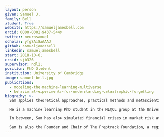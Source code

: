 ```yaml
---
layout: person
given: Samuel J.
family: Bell
student: True
website: https://samueljamesbell.com
orcid: 0000-0002-9437-5449
twitter: neurosamuel
scholar: yfgSAi8AAAAJ
github: samueljamesbell
linkedin: samueljamesbell
start: 2018-10-01
crsid: sjb326
supervisor: ndl21
position: PhD Student
institution: University of Cambridge
image: samuel-bell.jpg
publications:
  - modeling-the-machine-learning-multiverse
  - behavioral-experiments-for-understanding-catastrophic-forgetting
biography: >-
  Sam applies theoretical approaches, practical methods and metascientific ideas from experimental psychology to understanding machine learning systems, with a particular focus on neural network behaviour. He is primarily interested in machine learning fairness, robustness, and research reproducibility.

  He is a machine learning PhD student in the ML@CL group at the University of Cambridge (Queens’ College), supervised by Prof. Neil Lawrence. Sam was a visiting student at The Alan Turing Institute during the 2021/2 academic year, and has recently worked with the socially-responsible AI team at FAIR (Meta AI) Paris. During his master’s he worked on deep learning and natural language processing at the Cambridge Computer Laboratory. He did his bachelor’s in computer science at the University of Manchester, graduating 2013.

  In between, Sam has also simulated financial crises in market risk at Goldman Sachs, built new retail banks at Thought Machine, and developed next generation credit scores at Credit Kudos.

  Sam is also the Founder and Chair of The Preptrack Foundation, a registered charity building technology for HIV prevention. Their first app, [Preptrack](https://preptrack.co.uk/), helps people who use PrEP, the medication that eliminates risk of HIV infection.
---
```

